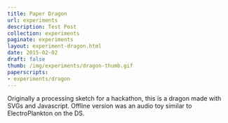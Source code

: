 ```yaml
---
title: Paper Dragon
url: experiments
description: Test Post
collection: experiments
paginate: experiments
layout: experiment-dragon.html
date: 2015-02-02
draft: false
thumb: /img/experiments/dragon-thumb.gif
paperscripts:
- experiments/dragon
---
```

Originally a processing sketch for a hackathon, this is a dragon made with SVGs and Javascript.
Offline version was an audio toy similar to ElectroPlankton on the DS.

<!-- Code is on [GitHub](https://github.com/NiallNiall/dragon-browser) -->